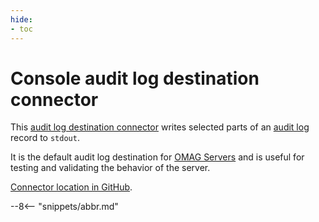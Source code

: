 ```yaml
---
hide:
- toc
---
```


<!-- SPDX-License-Identifier: CC-BY-4.0 -->
<!-- Copyright Contributors to the ODPi Egeria project. -->

# Console audit log destination connector

This [audit log destination connector](/egeria-docs/concepts/audit-log-destination-connector)  writes selected parts of an [audit log](/egeria-docs/concept) record to `stdout`.

It is the default audit log destination for [OMAG Servers](/egeria-docs/concepts/omag-server) and is useful for testing and validating the behavior of the server.


[Connector location in GitHub](https://github.com/odpi/egeria/tree/master/open-metadata-implementation/adapters/open-connectors/repository-services-connectors/audit-log-connectors/audit-log-console-connector).


--8<-- "snippets/abbr.md"



